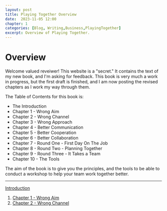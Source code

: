 ```yaml
---
layout: post
title: Playing Together Overview
date:  2023-11-05 12:00
chapter: 1
categories: [Blog, Writing,Business,PlayingTogether]
excerpt: Overview of Playing Together.
---  
```


# Overview
Welcome valued reveiwer!  This website is a "secret." It contains the text of my new book, and I'm asking for feedback.  This book is very much a work in progress, but the first draft is finished, and I am now posting the revised chapters as I work my way through them.

The Table of Contents for this book is:

- The Introduction
- Chapter 1 - Wrong Aim
- Chapter 2 - Wrong Channel
- Chapter 3 - Wrong Approach
- Chapter 4 - Better Communication
- Chapter 5 - Better Cooperation
- Chapter 6 - Better Collaboration
- Chapter 7 - Round One - First Day On The Job
- Chapter 8 - Round Two - Planning Together
- Chapter 9 - Round Three - It Takes a Team
- Chapter 10 - The Tools

The aim of the book is to give you the principles, and the tools to be able to conduct a workshop to help your team work together better.

<hr/>
<a href ="{% post_url 2023-11-06-PT-Introduction %}">Introduction</a>
<ol>
<li><a href ="{% post_url 2023-11-07-Playing-Together-Ch1-Comprehensive %}">Chapter 1 - Wrong Aim</a></li>
<li><a href ="{% post_url 2023-11-09-Playing-Together-Chapter-2 %}">Chapter 2 - Wrong Channel</a></li>
</ol>


